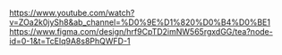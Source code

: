 https://www.youtube.com/watch?v=ZOa2k0jySh8&ab_channel=%D0%9E%D1%820%D0%B4%D0%BE1
https://www.figma.com/design/hrf9CpTD2imNW565rgxdGG/tea?node-id=0-1&t=TcElq9A8s8PhQWFD-1
